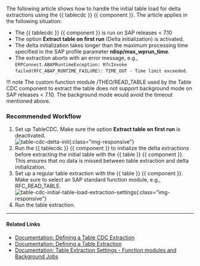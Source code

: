 The following article shows how to handle the initial table load for delta extractions using the {{ tablecdc }} {{ component }}.
The article applies in the following situation:

- The {{ tablecdc }} {{ component }} is run on SAP releases < 7.10
- The option **Extract table on first run** (Delta initialization) is activated.
- The delta initialization takes longer than the maximum processing time specified in the SAP profile parameter **rdisp/max_wprun_time**.
- The extraction aborts with an error message, e.g., `ERPConnect.ABAPRuntimeException: RfcInvoke failed(RFC_ABAP_RUNTIME_FAILURE): TIME_OUT - Time limit exceeded`.

!!! note
	The custom function module /THEO/READ_TABLE used by the Table CDC component to extract the table does not support background mode on SAP releases < 7.10.
	The background mode would avoid the timeout mentioned above.

### Recommended Workflow

1. Set up TableCDC. Make sure the option **Extract table on first run** is deactivated.<br>
![table-cdc-delta-init](../assets/images/articles/table-cdc/table-cdc-delta-init.png){:class="img-responsive"}
2. Run the {{ tablecdc }} {{ component }} to initialize the delta extractions before extracting the initial table with the {{ table }} {{ component }}. 
This ensures that no data is missed between table extraction and delta initialization.
3. Set up a regular table extraction with the {{ table }} {{ component }}. Make sure to select an SAP standard function module, e.g., RFC_READ_TABLE.<br>
![table-cdc-initial-table-load-extraction-settings](../assets/images/articles/table-cdc//table-cdc-initial-table-load-extraction-settings.png){:class="img-responsive"}
4. Run the table extraction.

****

#### Related Links

- [Documentation: Defining a Table CDC Extraction](https://help.theobald-software.com/en/xtract-universal/table-cdc/extract-table-cdc)
- [Documentation: Defining a Table Extraction](https://help.theobald-software.com/en/xtract-universal/table/extract-table-data)
- [Documentation: Table Extraction Settings - Function modules and Background Jobs](https://help.theobald-software.com/en/xtract-universal/table/extraction-settings#function-module)